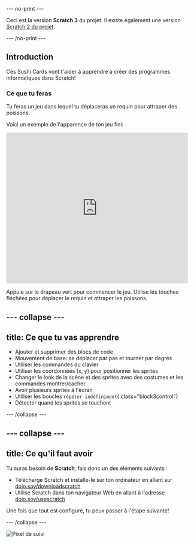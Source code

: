 \--- no-print \---

Ceci est la version **Scratch 3** du projet. Il existe également une version [Scratch 2 du projet](https://projects.raspberrypi.org/en/projects/cd-beginner-scratch-sushi-scratch2).

\--- /no-print \---

## Introduction

Ces Sushi Cards vont t'aider à apprendre à créer des programmes informatiques dans Scratch!

### Ce que tu feras

Tu feras un jeu dans lequel tu déplaceras un requin pour attraper des poissons.

Voici un exemple de l'apparence de ton jeu fini:

<div class="scratch-preview">
  <iframe allowtransparency="true" width="485" height="402" src="https://scratch.mit.edu/projects/embed/205355052/?autostart=false" frameborder="0"></iframe>
</div>

Appuie sur le drapeau vert pour commencer le jeu. Utilise les touches fléchées pour déplacer le requin et attraper les poissons.

## \--- collapse \---

## title: Ce que tu vas apprendre

+ Ajouter et supprimer des blocs de code
+ Mouvement de base: se déplacer par pas et tourner par degrés
+ Utiliser les commandes du clavier
+ Utiliser les coordonnées (x, y) pour positionner les sprites
+ Changer le look de la scène et des sprites avec des costumes et les commandes montrer/cacher
+ Avoir plusieurs sprites à l'écran
+ Utiliser les boucles `répéter indéfiniment`{:class="block3control"}
+ Détecter quand les sprites se touchent

\--- /collapse \---

## \--- collapse \---

## title: Ce qu'il faut avoir

Tu auras besoin de **Scratch**, fais donc un des éléments suivants :

+ Télécharge Scratch et installe-le sur ton ordinateur en allant sur [dojo.soy/downloadscratch](http://dojo.soy/downloadscratch)
+ Utilise Scratch dans ton navigateur Web en allant à l'adresse [dojo.soy/usescratch](http://dojo.soy/usescratch)

Une fois que tout est configuré, tu peux passer à l'étape suivante!

\--- /collapse \---

![Pixel de suivi](http://code.org/api/hour/begin_coderdojo_sushi.png)